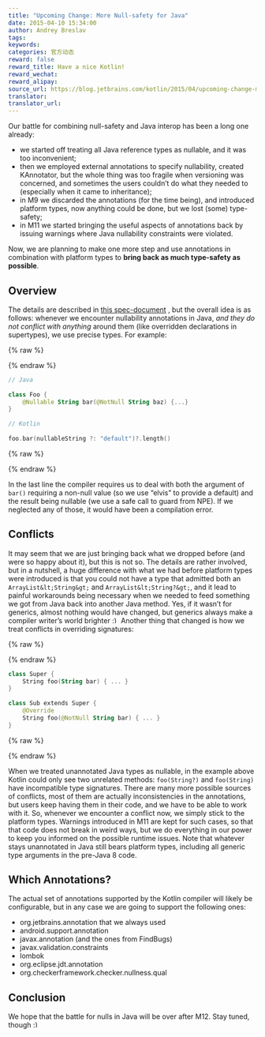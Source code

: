 ```yaml
---
title: "Upcoming Change: More Null-safety for Java"
date: 2015-04-10 15:34:00
author: Andrey Breslav
tags:
keywords:
categories: 官方动态
reward: false
reward_title: Have a nice Kotlin!
reward_wechat:
reward_alipay:
source_url: https://blog.jetbrains.com/kotlin/2015/04/upcoming-change-more-null-safety-for-java/
translator:
translator_url:
---
```


Our battle for combining null-safety and Java interop has been a long one already:

* we started off treating all Java reference types as nullable, and it was too inconvenient;
* then we employed external annotations to specify nullability, created KAnnotator, but the whole thing was too fragile when versioning was concerned, and sometimes the users couldn’t do what they needed to (especially when it came to inheritance);
* in M9 we discarded the annotations (for the time being), and introduced platform types, now anything could be done, but we lost (some) type-safety;
* in M11 we started bringing the useful aspects of annotations back by issuing warnings where Java nullability constraints were violated.

Now, we are planning to make one more step and use annotations in combination with platform types to **bring back as much type-safety as possible**.<span id="more-2090"></span>
## Overview

The details are described in [this spec-document](https://github.com/JetBrains/kotlin/blob/types-from-annotations/spec-docs/flexible-java-types.md#enhancing-signatures-with-annotated-declarations) , but the overall idea is as follows: whenever we encounter nullability annotations in Java, <em>and they do not conflict with anything</em> around them (like overridden declarations in supertypes), we use precise types. For example:

{% raw %}
<p></p>
{% endraw %}

```kotlin
// Java
 
class Foo {
    @Nullable String bar(@NotNull String baz) {...}
}
 
// Kotlin
 
foo.bar(nullableString ?: "default")?.length()
```

{% raw %}
<p></p>
{% endraw %}

In the last line the compiler requires us to deal with both the argument of `bar()` requiring a non-null value (so we use “elvis” to provide a default) and the result being nullable (we use a safe call to guard from NPE). If we neglected any of those, it would have been a compilation error.
## Conflicts

It may seem that we are just bringing back what we dropped before (and were so happy about it), but this is not so. The details are rather involved, but in a nutshell, a huge difference with what we had before platform types were introduced is that you could not have a type that admitted both an `ArrayList&lt;String&gt;` and `ArrayList&lt;String?&gt;`, and it lead to painful workarounds being necessary when we needed to feed something we got from Java back into another Java method. Yes, if it wasn’t for generics, almost nothing would have changed, but generics always make a compiler writer’s world brighter <img alt=":)" class="wp-smiley" data-recalc-dims="1" src="https://i2.wp.com/blog.jetbrains.com/kotlin/wp-includes/images/smilies/simple-smile.png?w=640&amp;ssl=1" style="height: 1em; max-height: 1em;"/>
Another thing that changed is how we treat conflicts in overriding signatures:

{% raw %}
<p></p>
{% endraw %}

```kotlin
class Super {
    String foo(String bar) { ... }
}
 
class Sub extends Super {
    @Override
    String foo(@NotNull String bar) { ... }
}
```

{% raw %}
<p></p>
{% endraw %}

When we treated unannotated Java types as nullable, in the example above Kotlin could only see two unrelated methods: `foo(String?)` and `foo(String)` have incompatible type signatures.
There are many more possible sources of conflicts, most of them are actually inconsistencies in the annotations, but users keep having them in their code, and we have to be able to work with it. So, whenever we encounter a conflict now, we simply stick to the platform types. Warnings introduced in M11 are kept for such cases, so that that code does not break in weird ways, but we do everything in our power to keep you informed on the possible runtime issues.
Note that whatever stays unannotated in Java still bears platform types, including all generic type arguments in the pre-Java 8 code.
## Which Annotations?

The actual set of annotations supported by the Kotlin compiler will likely be configurable, but in any case we are going to support the following ones:

* org.jetbrains.annotation that we always used
* android.support.annotation
* javax.annotation (and the ones from FindBugs)
* javax.validation.constraints
* lombok
* org.eclipse.jdt.annotation
* org.checkerframework.checker.nullness.qual

## Conclusion

We hope that the battle for nulls in Java will be over after M12. Stay tuned, though <img alt=":)" class="wp-smiley" data-recalc-dims="1" src="https://i2.wp.com/blog.jetbrains.com/kotlin/wp-includes/images/smilies/simple-smile.png?w=640&amp;ssl=1" style="height: 1em; max-height: 1em;"/>
